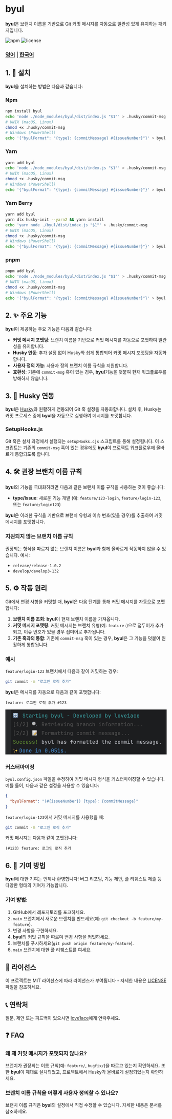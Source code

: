 # byul

**byul**은 브랜치 이름을 기반으로 Git 커밋 메시지를 자동으로 일관성 있게 유지하는 패키지입니다.

![npm](https://img.shields.io/npm/v/byul)
![license](https://img.shields.io/npm/l/byul)

### [영어](README.md) | [한국어](README_KO.md)

## 1. 🚀 설치

**byul**을 설치하는 방법은 다음과 같습니다:

### Npm

```bash
npm install byul
echo 'node ./node_modules/byul/dist/index.js "$1"' > .husky/commit-msg
# UNIX (macOS, Linux)
chmod +x .husky/commit-msg
# Windows (PowerShell)
echo '{"byulFormat": "{type}: {commitMessage} #{issueNumber}"}' > byul.config.json
```

### Yarn

```bash
yarn add byul
echo 'node ./node_modules/byul/dist/index.js "$1"' > .husky/commit-msg
# UNIX (macOS, Linux)
chmod +x .husky/commit-msg
# Windows (PowerShell)
echo '{"byulFormat": "{type}: {commitMessage} #{issueNumber}"}' > byul.config.json
```

### Yarn Berry

```bash
yarn add byul
yarn dlx husky-init --yarn2 && yarn install
echo 'yarn node ./byul/dist/index.js "$1"' > .husky/commit-msg
# UNIX (macOS, Linux)
chmod +x .husky/commit-msg
# Windows (PowerShell)
echo '{"byulFormat": "{type}: {commitMessage} #{issueNumber}"}' > byul.config.json
```

### pnpm

```bash
pnpm add byul
echo 'node ./node_modules/byul/dist/index.js "$1"' > .husky/commit-msg
# UNIX (macOS, Linux)
chmod +x .husky/commit-msg
# Windows (PowerShell)
echo '{"byulFormat": "{type}: {commitMessage} #{issueNumber}"}' > byul.config.json
```

## 2. ✨ 주요 기능

**byul**이 제공하는 주요 기능은 다음과 같습니다:

- **커밋 메시지 포맷팅**: 브랜치 이름을 기반으로 커밋 메시지를 자동으로 포맷하여 일관성을 유지합니다.
- **Husky 연동**: 추가 설정 없이 Husky와 쉽게 통합되어 커밋 메시지 포맷팅을 자동화합니다.
- **사용자 정의 가능**: 사용자 정의 브랜치 이름 규칙을 지원합니다.
- **호환성**: 기존에 `commit-msg` 훅이 있는 경우, **byul**기능을 덧붙여 현재 워크플로우를 방해하지 않습니다.

## 3. 🔧 Husky 연동

**byul**은 [Husky](https://github.com/typicode/husky)와 원활하게 연동되어 Git 훅 설정을 자동화합니다. 설치 후, Husky는 커밋 프로세스 중에 **byul**을 자동으로 실행하여 메시지를 포맷합니다.

### SetupHooks.js

Git 훅은 설치 과정에서 실행되는 `setupHooks.cjs` 스크립트를 통해 설정됩니다. 이 스크립트는 기존의 `commit-msg` 훅이 있는 경우에도 **byul**이 프로젝트 워크플로우에 올바르게 통합되도록 합니다.

## 4. 🛠️ 권장 브랜치 이름 규칙

**byul**의 기능을 극대화하려면 다음과 같은 브랜치 이름 규칙을 사용하는 것이 좋습니다:

- **type/issue**: 새로운 기능 개발 (예: `feature/123-login`, `feature/login-123`, 또는 `feature/login123`)

**byul**은 이러한 규칙을 기반으로 브랜치 유형과 이슈 번호(있을 경우)를 추출하여 커밋 메시지를 포맷합니다.

### 지원되지 않는 브랜치 이름 규칙

권장되는 형식을 따르지 않는 브랜치 이름은 **byul**과 함께 올바르게 작동하지 않을 수 있습니다. 예시:

- `release/release-1.0.2`
- `develop/develop3-132`

## 5. ⚙️ 작동 원리

Git에서 변경 사항을 커밋할 때, **byul**은 다음 단계를 통해 커밋 메시지를 자동으로 포맷합니다:

1. **브랜치 이름 조회**: **byul**이 현재 브랜치 이름을 가져옵니다.
2. **커밋 메시지 포맷팅**: 커밋 메시지는 브랜치 유형(예: `feature:`)으로 접두어가 추가되고, 이슈 번호가 있을 경우 접미어로 추가됩니다.
3. **기존 훅과의 통합**: 기존에 `commit-msg` 훅이 있는 경우, **byul**은 그 기능을 덧붙여 원활하게 통합됩니다.

### 예시

`feature/login-123` 브랜치에서 다음과 같이 커밋하는 경우:

```bash
git commit -m "로그인 로직 추가"
```

**byul**은 메시지를 자동으로 다음과 같이 포맷합니다:

```
feature: 로그인 로직 추가 #123
```

![img.png](img.png)

### 커스터마이징

`byul.config.json` 파일을 수정하여 커밋 메시지 형식을 커스터마이징할 수 있습니다. 예를 들어, 다음과 같은 설정을 사용할 수 있습니다:

```json
{
  "byulFormat": "(#{issueNumber}) {type}: {commitMessage}"
}
```

`feature/login-123`에서 커밋 메시지를 사용했을 때:

```bash
git commit -m "로그인 로직 추가"
```

커밋 메시지는 다음과 같이 포맷됩니다:

```
(#123) feature: 로그인 로직 추가
```

## 6. 🤝 기여 방법

**byul**에 대한 기여는 언제나 환영합니다! 버그 리포팅, 기능 제안, 풀 리퀘스트 제출 등 다양한 형태의 기여가 가능합니다.

### 기여 방법:

1. GitHub에서 레포지토리를 포크하세요.
2. `main` 브랜치에서 새로운 브랜치를 만드세요(예: `git checkout -b feature/my-feature`).
3. 변경 사항을 구현하세요.
4. **byul**의 커밋 규칙을 따르며 변경 사항을 커밋하세요.
5. 브랜치를 푸시하세요(`git push origin feature/my-feature`).
6. `main` 브랜치에 대한 풀 리퀘스트를 여세요.

## 📜 라이선스

이 프로젝트는 MIT 라이선스에 따라 라이선스가 부여됩니다 - 자세한 내용은 [LICENSE](LICENSE) 파일을 참조하세요.

## 📞 연락처

질문, 제안 또는 피드백이 있으시면 [love1ace](mailto:lovelacedud@gmail.com)에게 연락주세요.

## ❓ FAQ

### 왜 제 커밋 메시지가 포맷되지 않나요?

브랜치가 권장되는 이름 규칙(예: `feature/`, `bugfix/`)을 따르고 있는지 확인하세요. 또한 **byul**이 제대로 설치되었고, 프로젝트에서 Husky가 올바르게 설정되었는지 확인하세요.

### 브랜치 이름 규칙을 어떻게 사용자 정의할 수 있나요?

브랜치 이름 규칙은 **byul**의 설정에서 직접 수정할 수 있습니다. 자세한 내용은 문서를 참조하세요.
